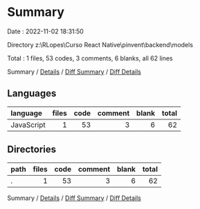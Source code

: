 # Summary

Date : 2022-11-02 18:31:50

Directory z:\\RLopes\\Curso React Native\\pinvent\\backend\\models

Total : 1 files,  53 codes, 3 comments, 6 blanks, all 62 lines

Summary / [Details](details.md) / [Diff Summary](diff.md) / [Diff Details](diff-details.md)

## Languages
| language | files | code | comment | blank | total |
| :--- | ---: | ---: | ---: | ---: | ---: |
| JavaScript | 1 | 53 | 3 | 6 | 62 |

## Directories
| path | files | code | comment | blank | total |
| :--- | ---: | ---: | ---: | ---: | ---: |
| . | 1 | 53 | 3 | 6 | 62 |

Summary / [Details](details.md) / [Diff Summary](diff.md) / [Diff Details](diff-details.md)